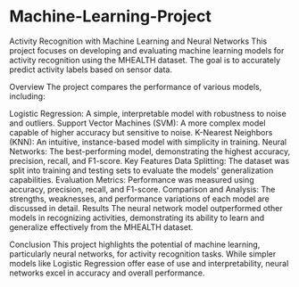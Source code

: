# Machine-Learning-Project
Activity Recognition with Machine Learning and Neural Networks
This project focuses on developing and evaluating machine learning models for activity recognition using the MHEALTH dataset. The goal is to accurately predict activity labels based on sensor data.

Overview
The project compares the performance of various models, including:

Logistic Regression: A simple, interpretable model with robustness to noise and outliers.
Support Vector Machines (SVM): A more complex model capable of higher accuracy but sensitive to noise.
K-Nearest Neighbors (KNN): An intuitive, instance-based model with simplicity in training.
Neural Networks: The best-performing model, demonstrating the highest accuracy, precision, recall, and F1-score.
Key Features
Data Splitting: The dataset was split into training and testing sets to evaluate the models' generalization capabilities.
Evaluation Metrics: Performance was measured using accuracy, precision, recall, and F1-score.
Comparison and Analysis: The strengths, weaknesses, and performance variations of each model are discussed in detail.
Results
The neural network model outperformed other models in recognizing activities, demonstrating its ability to learn and generalize effectively from the MHEALTH dataset.

Conclusion
This project highlights the potential of machine learning, particularly neural networks, for activity recognition tasks. While simpler models like Logistic Regression offer ease of use and interpretability, neural networks excel in accuracy and overall performance.
